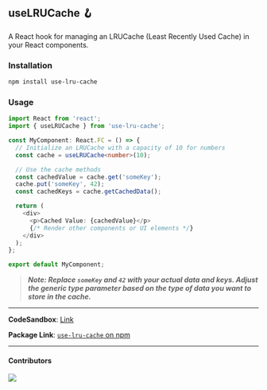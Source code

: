 ## **useLRUCache 🪝**

A React hook for managing an LRUCache (Least Recently Used Cache) in your React components.

### Installation

```bash
npm install use-lru-cache
```

### Usage

```typescript
import React from 'react';
import { useLRUCache } from 'use-lru-cache';

const MyComponent: React.FC = () => {
  // Initialize an LRUCache with a capacity of 10 for numbers
  const cache = useLRUCache<number>(10);

  // Use the cache methods
  const cachedValue = cache.get('someKey');
  cache.put('someKey', 42);
  const cachedKeys = cache.getCachedData();

  return (
    <div>
      <p>Cached Value: {cachedValue}</p>
      {/* Render other components or UI elements */}
    </div>
  );
};

export default MyComponent;
```

> ***Note: Replace `someKey` and `42` with your actual data and keys. Adjust the generic type parameter <T> based on the type of data you want to store in the cache.***

-----------------------------------------

**CodeSandbox**: [Link](https://codesandbox.io/p/sandbox/lru-cache-visualizer-rw9rz3)

**Package Link**: [`use-lru-cache` on npm](https://www.npmjs.com/package/use-lru-cache)

-----------------------------------------

#### **Contributors**
<a href="https://github.com/uuvedant4/use-lru-cache/graphs/contributors">
  <img src="https://contrib.rocks/image?repo=uuvedant4/use-lru-cache" />
</a>
